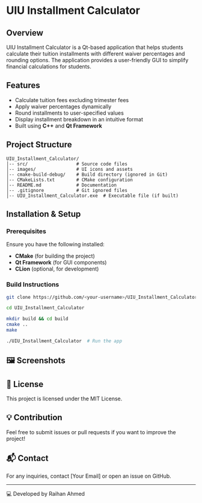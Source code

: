 # UIU Installment Calculator

## Overview

UIU Installment Calculator is a Qt-based application that helps students calculate their tuition installments with different waiver percentages and rounding options. The application provides a user-friendly GUI to simplify financial calculations for students.

## Features

- Calculate tuition fees excluding trimester fees
- Apply waiver percentages dynamically
- Round installments to user-specified values
- Display installment breakdown in an intuitive format
- Built using **C++** and **Qt Framework**

## Project Structure

```
UIU_Installment_Calculator/
│-- src/                  # Source code files
│-- images/               # UI icons and assets
│-- cmake-build-debug/    # Build directory (ignored in Git)
│-- CMakeLists.txt        # CMake configuration
│-- README.md             # Documentation
│-- .gitignore            # Git ignored files
│-- UIU_Installment_Calculator.exe  # Executable file (if built)
```

## Installation & Setup

### **Prerequisites**

Ensure you have the following installed:

- **CMake** (for building the project)
- **Qt Framework** (for GUI components)
- **CLion** (optional, for development)

### **Build Instructions**

```sh
git clone https://github.com/<your-username>/UIU_Installment_Calculator.git
```
```sh
cd UIU_Installment_Calculator
```
```sh
mkdir build && cd build
cmake ..
make
```
```sh
./UIU_Installment_Calculator  # Run the app
```

## 🖼 Screenshots



## 📜 License

This project is licensed under the MIT License.

## 💡 Contribution

Feel free to submit issues or pull requests if you want to improve the project!

## 📬 Contact

For any inquiries, contact [Your Email] or open an issue on GitHub.

---

💻 Developed by Raihan Ahmed

